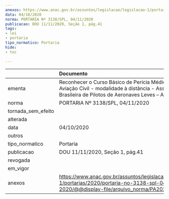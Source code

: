 ```yaml
---
anexos: https://www.anac.gov.br/assuntos/legislacao/legislacao-1/portarias/2020/portaria-no-3138-spl-04-11-2020/@@display-file/arquivo_norma/PA2020-3138.pdf
data: 04/10/2020
norma: PORTARIA Nº 3138/SPL, 04/11/2020
publicacao: DOU 11/11/2020, Seção 1, pág.41
tags:
- lei
- portaria
tipo_normatico: Portaria
hide: 
- toc 
 
---
```


|                    | Documento                                                                                                                                            |
|:-------------------|:-----------------------------------------------------------------------------------------------------------------------------------------------------|
| ementa             | Reconhecer o Curso Básico de Perícia Médica na Aviação Civil - modalidade à distância - Associação Brasileira de Pilotos de Aeronaves Leves – ABUL.  |
| norma              | PORTARIA Nº 3138/SPL, 04/11/2020                                                                                                                     |
| tornada_sem_efeito |                                                                                                                                                      |
| alterada           |                                                                                                                                                      |
| data               | 04/10/2020                                                                                                                                           |
| outros             |                                                                                                                                                      |
| tipo_normatico     | Portaria                                                                                                                                             |
| publicacao         | DOU 11/11/2020, Seção 1, pág.41                                                                                                                      |
| revogada           |                                                                                                                                                      |
| em_vigor           |                                                                                                                                                      |
| anexos             | https://www.anac.gov.br/assuntos/legislacao/legislacao-1/portarias/2020/portaria-no-3138-spl-04-11-2020/@@display-file/arquivo_norma/PA2020-3138.pdf |